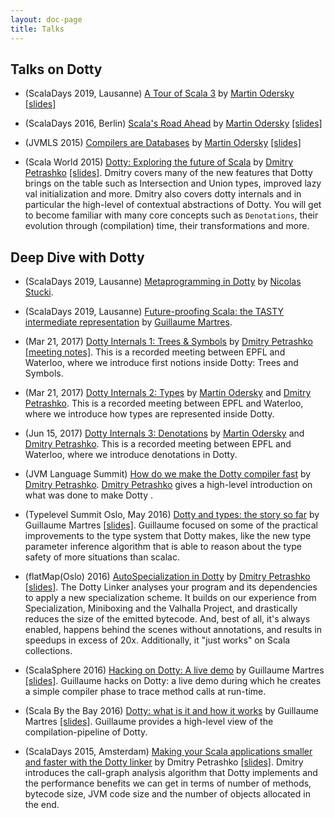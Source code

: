 ```yaml
---
layout: doc-page
title: Talks
---
```


Talks on Dotty
--------------
- (ScalaDays 2019, Lausanne) [A Tour of Scala 3](https://www.youtube.com/watch?v=_Rnrx2lo9cw) by [Martin Odersky](http://twitter.com/odersky) [\[slides\]](https://www.slideshare.net/Odersky/a-tour-of-scala-3)

- (ScalaDays 2016, Berlin) [Scala's Road Ahead](https://www.youtube.com/watch?v=GHzWqJKFCk4) by [Martin Odersky](http://twitter.com/odersky) [\[slides\]](http://www.slideshare.net/Odersky/scala-days-nyc-2016)

- (JVMLS 2015) [Compilers are Databases](https://www.youtube.com/watch?v=WxyyJyB_Ssc) by [Martin Odersky](http://twitter.com/odersky) [\[slides\]](http://www.slideshare.net/Odersky/compilers-are-databases)

- (Scala World 2015) [Dotty: Exploring the future of Scala](https://www.youtube.com/watch?v=aftdOFuVU1o) by [Dmitry Petrashko](http://twitter.com/darkdimius) [\[slides\]](https://d-d.me/scalaworld2015/#/).
Dmitry covers many of the new features that Dotty brings on the table such as Intersection and Union types, improved lazy val initialization and more.
Dmitry also covers dotty internals and in particular the high-level of contextual abstractions of Dotty. You will get to
become familiar with many core concepts such as `Denotations`, their evolution through (compilation) time, their
transformations and more.

Deep Dive with Dotty
--------------------
- (ScalaDays 2019, Lausanne) [Metaprogramming in Dotty](https://www.youtube.com/watch?v=ZfDS_gJyPTc) by [Nicolas Stucki](https://github.com/nicolasstucki).

- (ScalaDays 2019, Lausanne) [Future-proofing Scala: the TASTY intermediate representation](https://www.youtube.com/watch?v=zQFjC3zLYwo) by [Guillaume Martres](http://guillaume.martres.me/).

- (Mar 21, 2017) [Dotty Internals 1: Trees & Symbols](https://www.youtube.com/watch?v=yYd-zuDd3S8) by [Dmitry Petrashko](http://twitter.com/darkdimius) [\[meeting notes\]](../internals/dotty-internals-1-notes.md).
This is a recorded meeting between EPFL and Waterloo, where we introduce first notions inside Dotty: Trees and Symbols.

- (Mar 21, 2017) [Dotty Internals 2: Types](https://www.youtube.com/watch?v=3gmLIYlGbKc) by [Martin Odersky](http://twitter.com/odersky) and [Dmitry Petrashko](http://twitter.com/darkdimius).
This is a recorded meeting between EPFL and Waterloo, where we introduce how types are represented inside Dotty.

- (Jun 15, 2017) [Dotty Internals 3: Denotations](https://youtu.be/9iPA7zMRGKY) by [Martin Odersky](http://twitter.com/odersky) and [Dmitry Petrashko](http://twitter.com/darkdimius).
This is a recorded meeting between EPFL and Waterloo, where we introduce denotations in Dotty.

- (JVM Language Summit) [How do we make the Dotty compiler fast](https://www.youtube.com/watch?v=9xYoSwnSPz0) by [Dmitry Petrashko](http://twitter.com/darkdimius).
[Dmitry Petrashko](http://twitter.com/darkdimius) gives a high-level introduction on what was done to make Dotty .


- (Typelevel Summit Oslo, May 2016) [Dotty and types: the story so far](https://www.youtube.com/watch?v=YIQjfCKDR5A) by
Guillaume Martres [\[slides\]](http://guillaume.martres.me/talks/typelevel-summit-oslo/).
Guillaume focused on some of the practical improvements to the type system that Dotty makes, like the new type parameter
inference algorithm that is able to reason about the type safety of more situations than scalac.

- (flatMap(Oslo) 2016) [AutoSpecialization in Dotty](https://vimeo.com/165928176) by [Dmitry Petrashko](http://twitter.com/darkdimius) [\[slides\]](https://d-d.me/talks/flatmap2016/#/).
The Dotty Linker analyses your program and its dependencies to
apply a new specialization scheme. It builds on our experience from Specialization, Miniboxing and the Valhalla Project,
and drastically reduces the size of the emitted bytecode. And, best of all, it's always enabled, happens behind the
scenes without annotations,  and results in speedups in excess of 20x. Additionally, it "just works" on Scala collections.

- (ScalaSphere 2016) [Hacking on Dotty: A live demo](https://www.youtube.com/watch?v=0OOYGeZLHs4) by Guillaume Martres [\[slides\]](http://guillaume.martres.me/talks/dotty-live-demo/).
Guillaume hacks on Dotty: a live demo during which he
creates a simple compiler phase to trace method calls at run-time.

- (Scala By the Bay 2016) [Dotty: what is it and how it works](https://www.youtube.com/watch?v=wCFbYu7xEJA) by Guillaume
Martres [\[slides\]](http://guillaume.martres.me/talks/dotty-tutorial/#/). Guillaume provides a high-level view of the
compilation-pipeline of Dotty.

- (ScalaDays 2015, Amsterdam) [Making your Scala applications smaller and faster with the Dotty linker](https://www.youtube.com/watch?v=xCeI1ArdXM4) by Dmitry Petrashko [\[slides\]](https://d-d.me/scaladays2015/#/).
Dmitry introduces the call-graph analysis algorithm
that Dotty implements and the performance benefits we can get in terms of number of methods, bytecode size, JVM code size
and the number of objects allocated in the end.
